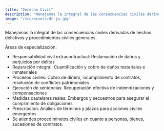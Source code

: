 ```yaml
---
title: "Derecho Civil"
description: "Manejamos la integral de las consecuencias civiles derivadas de hechos delictivos y procedimientos civiles generales."
image: "/src/assets/dr-ja.jpg"
---
```


Manejamos la integral de las consecuencias civiles derivadas de hechos delictivos y procedimientos civiles generales.

Áreas de especialización:

- Responsabilidad civil extracontractual: Reclamación de daños y perjuicios por delitos
- Reparación integral: Cuantificación y cobro de daños materiales e inmateriales
- Procesos civiles: Cobro de dinero, incumplimiento de contratos, resolución de conflictos patrimoniales
- Ejecución de sentencias: Recuperación efectiva de indemnizaciones y compensaciones
- Medidas cautelares reales: Embargos y secuestros para asegurar el cumplimiento de obligaciones
- Prescripción: Análisis de términos y plazos para acciones civiles emergentes
- Se atiendes procediminetos civiles en cuanto a personas, bienes, sucesiones de contratos.
